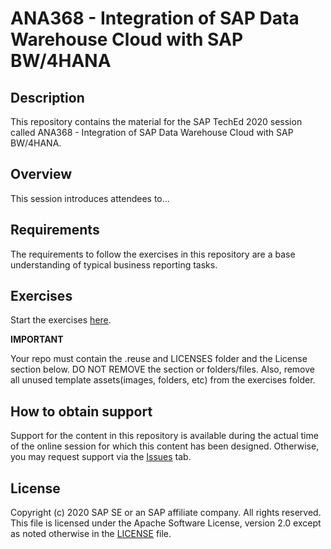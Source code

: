 # ANA368 - Integration of SAP Data Warehouse Cloud with SAP BW/4HANA

## Description

This repository contains the material for the SAP TechEd 2020 session called ANA368 - Integration of SAP Data Warehouse Cloud with SAP BW/4HANA. 

## Overview

This session introduces attendees to...

## Requirements

The requirements to follow the exercises in this repository are a base understanding of typical business reporting tasks.

## Exercises


Start the exercises [here](exercises/ANA368_SAP_TechEd_2020.pdf).
    

**IMPORTANT**

Your repo must contain the .reuse and LICENSES folder and the License section below. DO NOT REMOVE the section or folders/files. Also, remove all unused template assets(images, folders, etc) from the exercises folder. 

## How to obtain support

Support for the content in this repository is available during the actual time of the online session for which this content has been designed. Otherwise, you may request support via the [Issues](../../issues) tab.

## License
Copyright (c) 2020 SAP SE or an SAP affiliate company. All rights reserved. This file is licensed under the Apache Software License, version 2.0 except as noted otherwise in the [LICENSE](LICENSES/Apache-2.0.txt) file.
